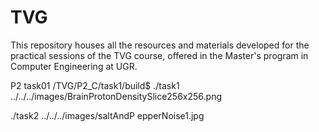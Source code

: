 # TVG
 This repository houses all the resources and materials developed for the practical sessions of the TVG course, offered in the Master's program in Computer Engineering at UGR.


P2 
 task01 /TVG/P2_C/task1/build$ ./task1 ../../../images/BrainProtonDensitySlice256x256.png

 ./task2 ../../../images/saltAndP
epperNoise1.jpg